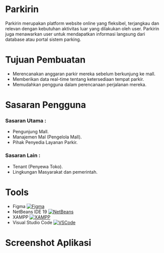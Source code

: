 # Parkirin
Parkirin merupakan platform website online yang fleksibel, terjangkau dan relevan dengan kebutuhan aktivitas luar yang dilakukan oleh user. 
Parkirin juga menawarkan user untuk mendapatkan informasi langsung dari database atau portal sistem parking.



# Tujuan Pembuatan

- Merencanakan anggaran parkir mereka sebelum berkunjung ke mall.
- Memberikan data real-time tentang ketersediaan tempat parkir.
- Memudahkan pengguna dalam perencanaan perjalanan mereka.



# Sasaran Pengguna
### Sasaran Utama :
- Pengunjung Mall.
- Manajemen Mal (Pengelola Mall).
- Pihak Penyedia Layanan Parkir.
### Sasaran Lain :
- Tenant (Penyewa Toko).
- Lingkungan Masyarakat dan pemerintah.

# Tools
- Figma
[![Figma](https://i.pinimg.com/originals/5e/fd/4e/5efd4e04173b52c1c4d1f459679bf7fb.png)](https://www.figma.com/)
- NetBeans IDE 19
[![NetBeans](https://th.bing.com/th/id/R.92f3a6d3ba6e8418bf4a49c50892c28d?rik=X6mICXyrPId5yw&riu=http%3a%2f%2fntallas.eu%2fwp-content%2fuploads%2f2019%2f09%2fnetbeans_logo.png&ehk=dseyPsVLwuA7sH74Gn2aqz1wNvvWG6%2b%2bezrlIN%2bkjoY%3d&risl=&pid=ImgRaw&r=0)](https://docs.google.com/)
- XAMPP
[![XAMPP](https://th.bing.com/th/id/OIP.gY11ScnFlwyDWNDjSzF8nQHaHd?rs=1&pid=ImgDetMain)](https://www.apachefriends.org/download.html)
- Visual Studio Code
[![VSCode](https://digimantralabs.com/wp-content/uploads/2018/08/visual-studio-code-logo.png)](https://code.visualstudio.com/Download)

# Screenshot Aplikasi


